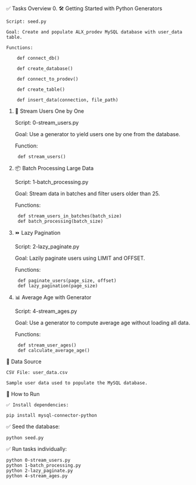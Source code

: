 ✅ Tasks Overview
0. 🛠️ Getting Started with Python Generators

    Script: seed.py

    Goal: Create and populate ALX_prodev MySQL database with user_data table.

    Functions:

        def connect_db()

        def create_database()

        def connect_to_prodev()

        def create_table()

        def insert_data(connection, file_path)

1. 🔄 Stream Users One by One

    Script: 0-stream_users.py

    Goal: Use a generator to yield users one by one from the database.

    Function:
    
        def stream_users()

2. 📦 Batch Processing Large Data

    Script: 1-batch_processing.py

    Goal: Stream data in batches and filter users older than 25.

    Functions:

        def stream_users_in_batches(batch_size)
        def batch_processing(batch_size)

3. ⏩ Lazy Pagination

    Script: 2-lazy_paginate.py

    Goal: Lazily paginate users using LIMIT and OFFSET.

    Functions:

        def paginate_users(page_size, offset)
        def lazy_pagination(page_size)

4. 📊 Average Age with Generator

    Script: 4-stream_ages.py

    Goal: Use a generator to compute average age without loading all data.

    Functions:

        def stream_user_ages()
        def calculate_average_age()

📁 Data Source

    CSV File: user_data.csv

    Sample user data used to populate the MySQL database.

🚀 How to Run

    ✅ Install dependencies:

    pip install mysql-connector-python

✅ Seed the database:

    python seed.py

✅ Run tasks individually:

    python 0-stream_users.py
    python 1-batch_processing.py
    python 2-lazy_paginate.py
    python 4-stream_ages.py
